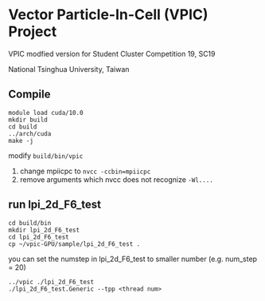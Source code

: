 # Vector Particle-In-Cell (VPIC) Project

VPIC modfied version for Student Cluster Competition 19, SC19

National Tsinghua University, Taiwan

## Compile

```
module load cuda/10.0
mkdir build
cd build
../arch/cuda
make -j
```

modify `build/bin/vpic`

1. change mpiicpc to `nvcc -ccbin=mpiicpc`
2. remove arguments which nvcc does not recognize `-Wl....`


## run lpi_2d_F6_test

```
cd build/bin
mkdir lpi_2d_F6_test
cd lpi_2d_F6_test
cp ~/vpic-GPU/sample/lpi_2d_F6_test .
```

you can set the numstep in lpi_2d_F6_test to smaller number (e.g. num_step = 20)

```
../vpic ./lpi_2d_F6_test
./lpi_2d_F6_test.Generic --tpp <thread num>
```
